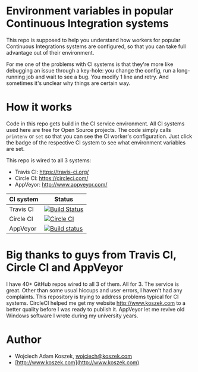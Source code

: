 # Environment variables in popular Continuous Integration systems

This repo is supposed to help you understand how workers for popular
Continuous Integrations systems are configured, so that you can take full
advantage out of their environment.

For me one of the problems with CI systems is that they're more like
debugging an issue through a key-hole: you change the config, run a
long-running job and wait to see a bug. You modify 1 line and retry. And
sometimes it's unclear why things are certain way.

# How it works

Code in this repo gets build in the CI service environment. All CI systems
used here are free for Open Source projects. The code simply calls
`printenv` or `set` so that you can see the CI worker's configuration. Just
click the badge of the respective CI system to see what environment
variables are set.

This repo is wired to all 3 systems:

- Travis CI: https://travis-ci.org/
- Circle CI: https://circleci.com/
- AppVeyor: http://www.appveyor.com/

CI system | Status
------------- | -------------
Travis CI | [![Build Status](https://travis-ci.org/wkoszek/ci-env.svg?branch=master)](https://travis-ci.org/wkoszek/ci-env)
Circle CI | [![Circle CI](https://circleci.com/gh/wkoszek/ci-env/tree/master.svg?style=svg)](https://circleci.com/gh/wkoszek/ci-env/tree/master)
AppVeyor | [![Build status](https://ci.appveyor.com/api/projects/status/5yowbhiqd8e3qj4w?svg=true)](https://ci.appveyor.com/project/wkoszek/ci-env)

# Big thanks to guys from Travis CI, Circle CI and AppVeyor

I have 40+ GitHub repos wired to all 3 of them. All for 3. The service is
great. Other than some usual hiccups and user errors, I haven't had any
complaints. This repository is trying to address problems typical for CI
systems. CircleCI helped me get my website http://www.koszek.com to a better
quality before I was ready to publish it. AppVeyor let me revive old Windows
software I wrote during my university years.

# Author

- Wojciech Adam Koszek, [wojciech@koszek.com](mailto:wojciech@koszek.com)
- [http://www.koszek.com](http://www.koszek.com)
